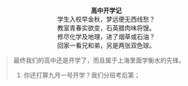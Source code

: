 <center><strong>高中开学记</strong><br/>学生入校早金秋，梦远便无西线愁？<br/>教室青春实欲变，石英腊肉味将馊。<br/>修尽化学及地理，进了烟草或石油？<br/>回家一看兄和弟，另是两张双色球。</center>

> 最终我们的高中还是开学了，而且属于上海里面学衡水的先锋。
> 1. 你还打算九月一号开学？我们分班考后第；
<!--stackedit_data:
eyJoaXN0b3J5IjpbLTIwNDMwNjU2NDMsLTE1MjIwOTU3MzEsLT
E1MTY3NTgzMzRdfQ==
-->